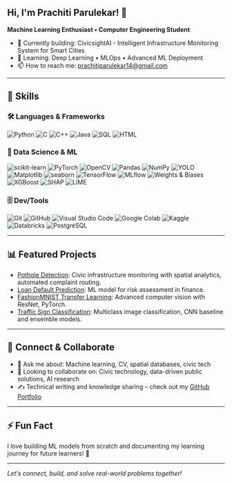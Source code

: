 ## Hi, I'm Prachiti Parulekar! 👋

**Machine Learning Enthusiast • Computer Engineering Student**

- 🔭 Currently building: CivicsightAI - Intelligent Infrastructure Monitoring System for Smart Cities
- 🌱 Learning: Deep Learning • MLOps • Advanced ML Deployment
- 📫 How to reach me: prachitiparulekar14@gmail.com

---

## 🌟 Skills

### 🛠️ Languages & Frameworks
![Python](https://img.shields.io/badge/Python-3776AB?style=for-the-badge&logo=python&logoColor=white)
![C](https://img.shields.io/badge/C-00599C?style=for-the-badge&logo=c&logoColor=white)
![C++](https://img.shields.io/badge/C++-00599C?style=for-the-badge&logo=cplusplus&logoColor=white)
![Java](https://img.shields.io/badge/Java-ED8B00?style=for-the-badge&logo=java&logoColor=white)
![SQL](https://img.shields.io/badge/SQL-4479A1?style=for-the-badge&logo=postgresql&logoColor=white)
![HTML](https://img.shields.io/badge/HTML5-E34F26?style=for-the-badge&logo=html5&logoColor=white)

### 🧠 Data Science & ML
![scikit-learn](https://img.shields.io/badge/scikit--learn-F7931E?style=for-the-badge&logo=scikitlearn&logoColor=white)
![PyTorch](https://img.shields.io/badge/PyTorch-EE4C2C?style=for-the-badge&logo=pytorch&logoColor=white)
![OpenCV](https://img.shields.io/badge/OpenCV-5C3EE8?style=for-the-badge&logo=opencv&logoColor=white)
![Pandas](https://img.shields.io/badge/Pandas-150458?style=for-the-badge&logo=pandas&logoColor=white)
![NumPy](https://img.shields.io/badge/NumPy-013243?style=for-the-badge&logo=numpy&logoColor=white)
![YOLO](https://img.shields.io/badge/YOLOv8/v11-29b6f6?style=for-the-badge&logo=python&logoColor=white)
![Matplotlib](https://img.shields.io/badge/Matplotlib-3776AB?style=for-the-badge&logo=matplotlib&logoColor=white)
![seaborn](https://img.shields.io/badge/Seaborn-0769AD?style=for-the-badge&logo=python&logoColor=white)
![TensorFlow](https://img.shields.io/badge/TensorFlow-FF6F00?style=for-the-badge&logo=tensorflow&logoColor=white)
![MLflow](https://img.shields.io/badge/MLflow-0064a5?style=for-the-badge&logo=mlflow&logoColor)
![Weights & Biases](https://img.shields.io/badge/W%26B-FFC800?style=for-the-badge&logo=weightsandbias)
![XGBoost](https://img.shields.io/badge/XGBoost-FF6600?style=for-the-badge&logo=python&logo)
![SHAP](https://img.shields.io/badge/SHAP-FF7043?style=for-the-badge&logo=python&logoColor=white)
![LIME](https://img.shields.io/badge/LIME-43AA8B?style=for-the-badge&logo=python&logoColor=white)

### 🗄️ Dev/Tools
![Git](https://img.shields.io/badge/Git-F05032?style=for-the-badge&logo=git&logoColor=white)
![GitHub](https://img.shields.io/badge/GitHub-181717?style=for-the-badge&logo=github&logoColor=white)
![Visual Studio Code](https://img.shields.io/badge/VS%20Code-007ACC?style=for-the-badge&logo=visualstudiocode&logoColor=white)
![Google Colab](https://img.shields.io/badge/Google%20Colab-F9AB00?style=for-the-badge&logo=googlecolab&logoColor=white)
![Kaggle](https://img.shields.io/badge/Kaggle-20BEFF?style=for-the-badge&logo=kaggle&logoColor=white)
![Databricks](https://img.shields.io/badge/Databricks-FF3621?style=for-the-badge&logo=databricks&logoColor=white)
![PostgreSQL](https://img.shields.io/badge/PostgreSQL-4169E1?style=for-the-badge&logo=postgresql&logoColor=white)

---

## 📊 Featured Projects

- [Pothole Detection](https://github.com/PrachitiSParulekar/Pothole-Detection): Civic infrastructure monitoring with spatial analytics, automated complaint routing.
- [Loan Default Prediction](https://github.com/PrachitiSParulekar/loan-default-prediction): ML model for risk assessment in finance.
- [FashionMNIST Transfer Learning](https://github.com/PrachitiSParulekar/fashion-mnist-transfer): Advanced computer vision with ResNet, PyTorch.
- [Traffic Sign Classification](https://github.com/PrachitiSParulekar/traffic-sign-classification): Multiclass image classification, CNN baseline and ensemble models.

---

## 🔗 Connect & Collaborate

- 💬 Ask me about: Machine learning, CV, spatial databases, civic tech
- 👯 Looking to collaborate on: Civic technology, data-driven public solutions, AI research
- ✍️ Technical writing and knowledge sharing – check out my [GitHub Portfolio](https://github.com/PrachitiSParulekar?tab=repositories)
  
---

## ⚡ Fun Fact

I love building ML models from scratch and documenting my learning journey for future learners! 🚀

---

*Let's connect, build, and solve real-world problems together!*
